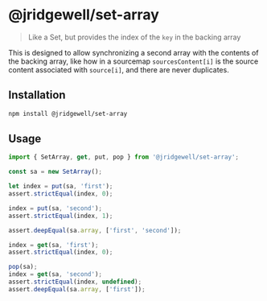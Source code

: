 # @jridgewell/set-array

> Like a Set, but provides the index of the `key` in the backing array

This is designed to allow synchronizing a second array with the contents of the backing array, like
how in a sourcemap `sourcesContent[i]` is the source content associated with `source[i]`, and there
are never duplicates.

## Installation

```sh
npm install @jridgewell/set-array
```

## Usage

```js
import { SetArray, get, put, pop } from '@jridgewell/set-array';

const sa = new SetArray();

let index = put(sa, 'first');
assert.strictEqual(index, 0);

index = put(sa, 'second');
assert.strictEqual(index, 1);

assert.deepEqual(sa.array, ['first', 'second']);

index = get(sa, 'first');
assert.strictEqual(index, 0);

pop(sa);
index = get(sa, 'second');
assert.strictEqual(index, undefined);
assert.deepEqual(sa.array, ['first']);
```
